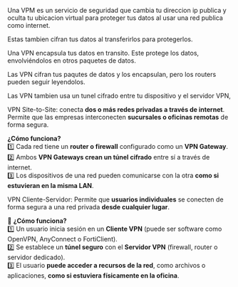 Una VPM es un servicio de seguridad que cambia tu direccion ip publica y oculta tu ubicacion virtual para proteger tus datos al usar una red publica como internet. 

Estas tambien cifran tus datos al transferirlos para protegerlos. 

Una VPN encapsula tus datos en transito. Este protege los datos, envolviéndolos en otros paquetes de datos. 

Las VPN cifran tus paqutes de datos y los encapsulan, pero los routers pueden seguir leyendolos. 

Las VPN tambien usa un tunel cifrado entre tu dispositivo y el servidor VPN, 

VPN Site-to-Site: conecta **dos o más redes privadas a través de internet**. Permite que las empresas interconecten **sucursales o oficinas remotas** de forma segura.

**¿Cómo funciona?**  
1️⃣ Cada red tiene un **router o firewall** configurado como un **VPN Gateway**.  
2️⃣ Ambos **VPN Gateways crean un túnel cifrado** entre sí a través de internet.  
3️⃣ Los dispositivos de una red pueden comunicarse con la otra **como si estuvieran en la misma LAN**.

VPN Cliente-Servidor: Permite que **usuarios individuales** se conecten de forma segura a una red privada **desde cualquier lugar**.

📌 **¿Cómo funciona?**  
1️⃣ Un usuario inicia sesión en un **Cliente VPN** (puede ser software como OpenVPN, AnyConnect o FortiClient).  
2️⃣ Se establece un **túnel seguro** con el **Servidor VPN** (firewall, router o servidor dedicado).  
3️⃣ El usuario **puede acceder a recursos de la red**, como archivos o aplicaciones, **como si estuviera físicamente en la oficina**.

